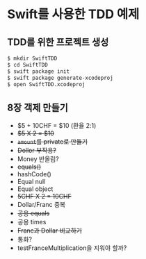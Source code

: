 # Swift를 사용한 TDD 예제

## TDD를 위한 프로젝트 생성

```bash
$ mkdir SwiftTDD
$ cd SwiftTDD
$ swift package init
$ swift package generate-xcodeproj
$ open SwiftTDD.xcodeproj
```

## 8장 객제 만들기

* $5 + 10CHF = $10 (환율 2:1)
* ~~$5 X 2 = $10~~
* ~~`amount`를 private로 만들기~~
* ~~Dollor 부작용?~~
* Money 반올림?
* ~~equals()~~
* hashCode()
* Equal null
* Equal object
* ~~5CHF X 2 = 10CHF~~
* Dollar/Franc 중복
* ~~공용 equals~~
* 공용 times
* ~~Franc과 Dollar 비교하기~~
* 통화?
* testFranceMultiplication을 지워야 할까?


